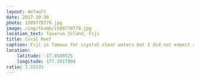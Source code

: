 ```yaml
---
layout: default
date: 2017-10-30
photo: 1509770779.jpg
image: /img/thumb/1509770779.jpg
location_text: Tavarua Island, Fiji
title: Coral Reef
caption: Fiji is famous for crystal clear waters but I did not expect anything like that! The coral reef looks amazing, there are fishes everywhere and the ater is about 29 degrees warm; perfect location for a good snorkeling!
location:
    latitude: -17.8580525
    longitude: 177.2017904
ratio: 1.33333
---
```

